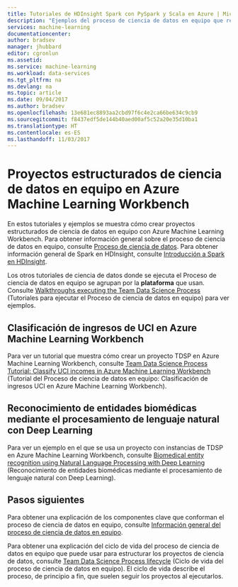 ```yaml
---
title: Tutoriales de HDInsight Spark con PySpark y Scala en Azure | Microsoft Docs
description: "Ejemplos del proceso de ciencia de datos en equipo que recorren el uso de PySpark y Scala en un clúster de Azure HDInsight Spark para realizar análisis predictivo."
services: machine-learning
documentationcenter: 
author: bradsev
manager: jhubbard
editor: cgronlun
ms.assetid: 
ms.service: machine-learning
ms.workload: data-services
ms.tgt_pltfrm: na
ms.devlang: na
ms.topic: article
ms.date: 09/04/2017
ms.author: bradsev
ms.openlocfilehash: 13e681ec8893aa2cbd97f6c4e2ca66be634c9cb9
ms.sourcegitcommit: f8437edf5de144b40aed00af5c52a20e35d10ba1
ms.translationtype: HT
ms.contentlocale: es-ES
ms.lasthandoff: 11/03/2017
---
```

# <a name="team-data-science-structured-projects-in-azure-machine-learning-workbench"></a>Proyectos estructurados de ciencia de datos en equipo en Azure Machine Learning Workbench

En estos tutoriales y ejemplos se muestra cómo crear proyectos estructurados de ciencia de datos en equipo con Azure Machine Learning Workbench. Para obtener información general sobre el proceso de ciencia de datos en equipo, consulte [Proceso de ciencia de datos](overview.md). Para obtener información general de Spark en HDInsight, consulte [Introducción a Spark en HDInsight](../../hdinsight/spark/apache-spark-overview.md).

Los otros tutoriales de ciencia de datos donde se ejecuta el Proceso de ciencia de datos en equipo se agrupan por la **plataforma** que usan. Consulte [Walkthroughs executing the Team Data Science Process](walkthroughs.md) (Tutoriales para ejecutar el Proceso de ciencia de datos en equipo) para ver ejemplos.

## <a name="classify-uci-incomes-in-azure-machine-learning-workbench"></a>Clasificación de ingresos de UCI en Azure Machine Learning Workbench

Para ver un tutorial que muestra cómo crear un proyecto TDSP en Azure Machine Learning Workbench, consulte [Team Data Science Process Tutorial: Classify UCI incomes in Azure Machine Learning Workbench](../preview/scenario-tdsp-classifying-us-incomes.md) (Tutorial del Proceso de ciencia de datos en equipo: Clasificación de ingresos UCI en Azure Machine Learning Workbench). 


## <a name="biomedical-entity-recognition-using-natural-language-processing-with-deep-learning"></a>Reconocimiento de entidades biomédicas mediante el procesamiento de lenguaje natural con Deep Learning

Para ver un ejemplo en el que se usa un proyecto con instancias de TDSP en Azure Machine Learning Workbench, consulte [Biomedical entity recognition using Natural Language Processing with Deep Learning](../preview/scenario-tdsp-biomedical-recognition.md) (Reconocimiento de entidades biomédicas mediante el procesamiento de lenguaje natural con Deep Learning).

## <a name="next-steps"></a>Pasos siguientes

Para obtener una explicación de los componentes clave que conforman el proceso de ciencia de datos en equipo, consulte [Información general del proceso de ciencia de datos en equipo](overview.md).

Para obtener una explicación del ciclo de vida del proceso de ciencia de datos en equipo que puede usar para estructurar los proyectos de ciencia de datos, consulte [Team Data Science Process lifecycle](lifecycle.md) (Ciclo de vida del proceso de ciencia de datos en equipo). El ciclo de vida describe el proceso, de principio a fin, que suelen seguir los proyectos al ejecutarlos. 